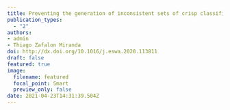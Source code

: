 ```yaml
---
title: Preventing the generation of inconsistent sets of crisp classification rules
publication_types:
  - "2"
authors:
- admin
- Thiago Zafalon Miranda
doi: http://dx.doi.org/10.1016/j.eswa.2020.113811
draft: false
featured: true
image:
  filename: featured
  focal_point: Smart
  preview_only: false
date: 2021-04-23T14:31:39.504Z
---
```

